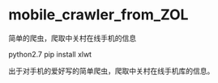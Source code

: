 # mobile_crawler_from_ZOL
简单的爬虫，爬取中关村在线手机的信息

python2.7
pip install xlwt

出于对手机的爱好写的简单爬虫，爬取中关村在线手机库的信息。
